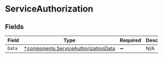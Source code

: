 # ServiceAuthorization


## Fields

| Field                                                                                       | Type                                                                                        | Required                                                                                    | Description                                                                                 |
| ------------------------------------------------------------------------------------------- | ------------------------------------------------------------------------------------------- | ------------------------------------------------------------------------------------------- | ------------------------------------------------------------------------------------------- |
| `Data`                                                                                      | [*components.ServiceAuthorizationData](../../models/components/serviceauthorizationdata.md) | :heavy_minus_sign:                                                                          | N/A                                                                                         |